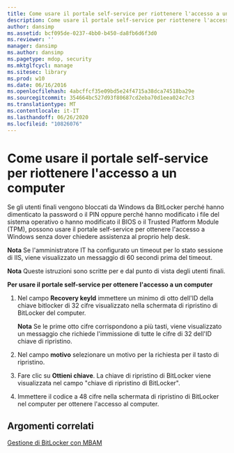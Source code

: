 ```yaml
---
title: Come usare il portale self-service per riottenere l'accesso a un computer
description: Come usare il portale self-service per riottenere l'accesso a un computer
author: dansimp
ms.assetid: bcf095de-0237-4bb0-b450-da8fb6d6f3d0
ms.reviewer: ''
manager: dansimp
ms.author: dansimp
ms.pagetype: mdop, security
ms.mktglfcycl: manage
ms.sitesec: library
ms.prod: w10
ms.date: 06/16/2016
ms.openlocfilehash: 4abcffcf35e09bd5e24f4715a38dca74518ba29e
ms.sourcegitcommit: 354664bc527d93f80687cd2eba70d1eea024c7c3
ms.translationtype: MT
ms.contentlocale: it-IT
ms.lasthandoff: 06/26/2020
ms.locfileid: "10826076"
---
```

# Come usare il portale self-service per riottenere l'accesso a un computer


Se gli utenti finali vengono bloccati da Windows da BitLocker perché hanno dimenticato la password o il PIN oppure perché hanno modificato i file del sistema operativo o hanno modificato il BIOS o il Trusted Platform Module (TPM), possono usare il portale self-service per ottenere l'accesso a Windows senza dover chiedere assistenza al proprio help desk.

**Nota**  Se l'amministratore IT ha configurato un timeout per lo stato sessione di IIS, viene visualizzato un messaggio di 60 secondi prima del timeout.

 

**Nota**  Queste istruzioni sono scritte per e dal punto di vista degli utenti finali.

 

**Per usare il portale self-service per ottenere l'accesso a un computer**

1.  Nel campo **Recovery keyId** immettere un minimo di otto dell'ID della chiave bitlocker di 32 cifre visualizzato nella schermata di ripristino di BitLocker del computer.

    **Nota**  Se le prime otto cifre corrispondono a più tasti, viene visualizzato un messaggio che richiede l'immissione di tutte le cifre di 32 dell'ID chiave di ripristino.

     

2.  Nel campo **motivo** selezionare un motivo per la richiesta per il tasto di ripristino.

3.  Fare clic su **Ottieni chiave**. La chiave di ripristino di BitLocker viene visualizzata nel campo "chiave di ripristino di BitLocker".

4.  Immettere il codice a 48 cifre nella schermata di ripristino di BitLocker nel computer per ottenere l'accesso al computer.

## Argomenti correlati


[Gestione di BitLocker con MBAM](performing-bitlocker-management-with-mbam-mbam-2.md)

 

 





